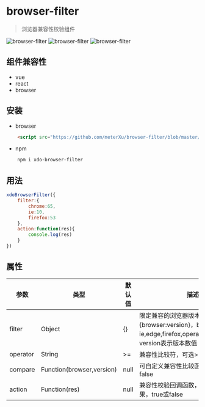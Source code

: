 # browser-filter
> 浏览器兼容性校验组件

![browser-filter](http://7u.isaacxu.com/xdo-browser-filter-1.PNG)
![browser-filter](http://7u.isaacxu.com/xdo-browser-filter-2.PNG)
![browser-filter](http://7u.isaacxu.com/xdo-browser-filter-3.PNG)

## 组件兼容性
* vue
* react
* browser

## 安装
* browser
```html
    <script src="https://github.com/meterXu/browser-filter/blob/master/public/xdo-brower-filter.umd.js"></script>
```
* npm
```html
    npm i xdo-browser-filter
```
## 用法
```javascript
xdoBrowserFilter({
    filter:{
        chrome:65,
        ie:10,
        firefox:53
    },
    action:function(res){
        console.log(res)
    }
})
```
## 属性

|  参数   | 类型  |  默认值  |  描述  |
|  ----  | ----  | ----  | ----  |
| filter  | Object | {} |限定兼容的浏览器版本，格式{browser:version}，browser可以使用ie,edge,firefox,opera,chrome,safari；version表示版本数值|
| operator | String | \>= | 兼容性比较符，可选>=,<=,== |
| compare | Function(browser,version) | null | 可自定义兼容性比较函数，返回true或false |
| action | Function(res) | null | 兼容性校验回调函数，res表示兼容性结果，true或false |